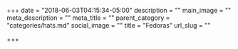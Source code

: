 +++
date = "2018-06-03T04:15:34-05:00"
description = ""
main_image = ""
meta_description = ""
meta_title = ""
parent_category = "categories/hats.md"
social_image = ""
title = "Fedoras"
url_slug = ""

+++

